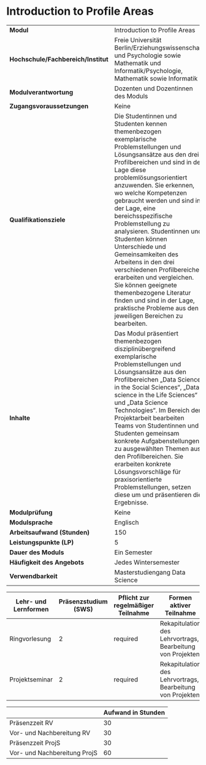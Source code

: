 # Introduction to Profile Areas
|                                    |   |
|------------------------------------|---|
|**Modul**                           | Introduction to Profile Areas |
|**Hochschule/Fachbereich/Institut** | Freie Universität Berlin/Erziehungswissenschaft und Psychologie sowie Mathematik und Informatik/Psychologie, Mathematik sowie Informatik |
|**Modulverantwortung**              | Dozenten und Dozentinnen des Moduls |
|**Zugangsvoraussetzungen**          | Keine |
|**Qualifikationsziele**             | Die Studentinnen und Studenten kennen themenbezogen exemplarische Problemstellungen und Lösungsansätze aus den drei Profilbereichen und sind in der Lage diese problemlösungsorientiert anzuwenden. Sie erkennen, wo welche Kompetenzen gebraucht werden und sind in der Lage, eine bereichsspezifische Problemstellung zu analysieren. Studentinnen und Studenten können Unterschiede und Gemeinsamkeiten des Arbeitens in den drei verschiedenen Profilbereichen erarbeiten und vergleichen. Sie können geeignete themenbezogene Literatur finden und sind in der Lage, praktische Probleme aus den jeweiligen Bereichen zu bearbeiten. |
|**Inhalte**                         | Das Modul präsentiert themenbezogen disziplinübergreifend exemplarische Problemstellungen und Lösungsansätze aus den Profilbereichen „Data Science in the Social Sciences“, „Data science in the Life Sciences“ und „Data Science Technologies“. Im Bereich der Projektarbeit bearbeiten Teams von Studentinnen und Studenten gemeinsam konkrete Aufgabenstellungen zu ausgewählten Themen aus den Profilbereichen. Sie erarbeiten konkrete Lösungsvorschläge für praxisorientierte Problemstellungen, setzen diese um und präsentieren die Ergebnisse. |
|**Modulprüfung**                    | Keine |
|**Modulsprache**                    | Englisch |
|**Arbeitsaufwand (Stunden)**        | 150 |
|**Leistungspunkte (LP)**            | 5 |
|**Dauer des Moduls**                | Ein Semester |
|**Häufigkeit des Angebots**         | Jedes Wintersemester |
|**Verwendbarkeit**                  | Masterstudiengang Data Science |

| Lehr- und Lernformen | Präsenzstudium <br> (SWS) | Pflicht zur regelmäßiger Teilnahme | Formen aktiver Teilnahme |
| ---------------------|---------------------------|------------------------------------|------------------------- |
| Ringvorlesung        | 2                         | required                           | Rekapitulation des Lehrvortrags, Bearbeitung von Projekten |
| Projektseminar       | 2                         | required                           | Rekapitulation des Lehrvortrags, Bearbeitung von Projekten |

|   | Aufwand in Stunden |
| - |--------------------|
| Präsenzzeit RV                           | 30    |
| Vor- und Nachbereitung RV                | 30    |
| Präsenzzeit ProjS                        | 30    |
| Vor- und Nachbereitung ProjS             | 60    |
